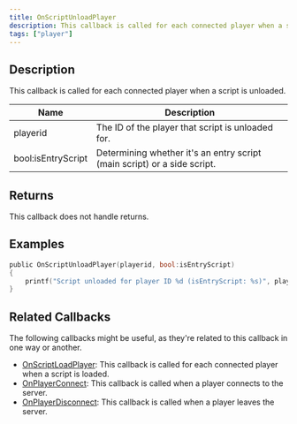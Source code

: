 ```yaml
---
title: OnScriptUnloadPlayer
description: This callback is called for each connected player when a script is unloaded.
tags: ["player"]
---
```


<VersionWarn name='callback' version='omp v1.3.1.2748' />

## Description

This callback is called for each connected player when a script is unloaded.

| Name     | Description                                                                   |
| -------- | ----------------------------------------------------------------------------- |
| playerid | The ID of the player that script is unloaded for.                             |
| bool:isEntryScript | Determining whether it's an entry script (main script) or a side script. |

## Returns

This callback does not handle returns.

## Examples

```c
public OnScriptUnloadPlayer(playerid, bool:isEntryScript)
{
    printf("Script unloaded for player ID %d (isEntryScript: %s)", playerid, isEntryScript ? "Yes" : "No");
}
```

## Related Callbacks

The following callbacks might be useful, as they're related to this callback in one way or another. 

- [OnScriptLoadPlayer](OnScriptLoadPlayer): This callback is called for each connected player when a script is loaded.
- [OnPlayerConnect](OnPlayerConnect): This callback is called when a player connects to the server.
- [OnPlayerDisconnect](OnPlayerDisconnect): This callback is called when a player leaves the server. 
